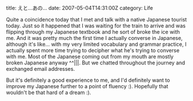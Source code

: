title: えと…あの…
date: 2007-05-04T14:31:00Z
category: Life

Quite a coincidence today that I met and talk with a native Japanese tourist today. Just so it happened that I was waiting for the train to arrive and was flipping through my Japanese textbook and he sort of broke the ice with me. And it was pretty much the first time I actually converse in Japanese, although it's like… with my very limited vocabulary and grammar practice, I actually spent more time trying to decipher what he's trying to converse with me. Most of the Japanese coming out from my mouth are mostly broken Japanese anyway ^^|||. But we chatted throughout the journey and exchanged email addresses.

But it's definitely a good experience to me, and I'd definitely want to improve my Japanese further to a point of fluency :). Hopefully that wouldn't be that hard of a dream :).
